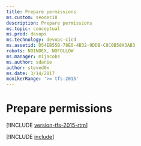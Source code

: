 ```yaml
---
title: Prepare permissions
ms.custom: seodec18
description: Prepare permissions
ms.topic: conceptual
ms.prod: devops
ms.technology: devops-cicd
ms.assetid: D54EB55B-78E0-4B32-9DDB-C8C0B58A3AB3
robots: NOINDEX, NOFOLLOW
ms.manager: mijacobs
ms.author: sdanie
author: steved0x
ms.date: 3/14/2017
monikerRange: '>= tfs-2015'
---
```


# Prepare permissions

[!INCLUDE [version-tfs-2015-rtm](../includes/version-tfs-2015-rtm.md)]

[!INCLUDE [include](includes/v2/prepare-permissions.md)]

